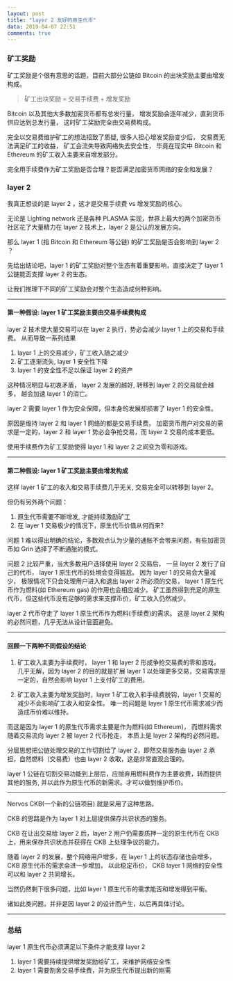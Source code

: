 ```yaml
---
layout: post
title: "layer 2 友好的原生代币"
data: 2019-04-07 22:51
comments: true
---
```


### 矿工奖励

矿工奖励是个很有意思的话题，目前大部分公链如 Bitcoin 的出块奖励主要由增发构成。

> 矿工出块奖励 = 交易手续费 + 增发奖励

Bitcoin 以及其他大多数加密货币都有总发行量，
增发奖励会逐年减少，直到货币供应达到总发行量，
这时矿工奖励完全由交易费构成。

完全以交易费维护矿工的想法招致了质疑, 
很多人担心增发奖励变少后，
交易费无法满足矿工的收益，
矿工会流失导致网络失去安全性，
毕竟在现实中 Bitcoin 和 Ethereum 的矿工收入主要来自增发部分。

完全用手续费作为矿工奖励是否合理？能否满足加密货币网络的安全和发展？

### layer 2

我真正想谈的是 layer 2 ，这才是交易手续费 vs 增发奖励的核心。

无论是 Lighting network 还是各种 PLASMA 实现，世界上最大的两个加密货币社区花了大量精力在 layer 2 技术上，layer 2 是公认的发展方向。

那么 layer 1 (指 Bitcoin 和 Ethereum 等公链) 的矿工奖励是否会影响到 layer 2 ？

先给出结论吧，layer 1 的矿工奖励对整个生态有着重要影响，直接决定了 layer 1 公链能否支撑 layer 2 的生态。

让我们推理下不同的矿工奖励会对整个生态造成何种影响。

---------------------

#### 第一种假设: layer 1 矿工奖励主要由交易手续费构成

layer 2 技术使大量交易可以在 layer 2 执行，势必会减少 layer 1 上的交易和手续费。
从而导致一系列结果

1. layer 1 上的交易减少，矿工收入随之减少
2. 矿工逐渐流失, layer 1 安全性下降
3. layer 1 的安全性不足以保证 layer 2 的资产

这种情况明显与初衷矛盾，
layer 2 发展的越好, 
转移到 layer 2 的交易就会越多，
越会加速 layer 1 的消亡。

layer 2 需要 layer 1 作为安全保障，但本身的发展却损害了 layer 1 的安全性。

原因是维持 layer 2 和 layer 1 网络的都是交易手续费。
加密货币用户对交易的需求是一定的，layer 2 和 layer 1 势必会争抢交易，而 layer 2 交易的成本更低。

使用手续费作为矿工奖励使得 layer 1 和 layer 2 之间变为零和游戏。

--------------------

#### 第二种假设: layer 1 矿工奖励主要由增发构成

这样 layer 1 矿工的收入和交易手续费几乎无关, 交易完全可以转移到 layer 2。

但仍有另外两个问题：

1. 原生代币需要不断增发, 才能持续激励矿工
2. 在 layer 1 交易极少的情况下，原生代币价值从何而来?

问题 1 难以得出明确的结论，多数观点认为少量的通胀不会带来问题，有些加密货币如 Grin 选择了不断通胀的模式。

问题 2 比较严重，当大多数用户选择使用 layer 2 交易后，
一旦 layer 2 发行了自己的代币，
layer 1 原生代币的处境会变得尴尬。
因为 layer 1 的交易会大量减少，
极限情况下只会处理用户进入和退出 layer 2 所必须的交易，
layer 1 原生代币作为燃料(如 Ethereum gas) 的作用也会相应减少。
矿工虽然得到充足的原生代币，但这些代币没有足够的需求来支撑币价，矿工收入仍然减少。

layer 2 代币夺走了 layer 1 原生代币作为燃料(手续费)的需求。
这是 layer 2 架构的必然问题，几乎无法从设计层面避免。

--------------------


#### 回顾一下两种不同假设的结论

1. 矿工收入主要为手续费时， layer 1 和 layer 2 形成争抢交易费的零和游戏。
几乎无解，因为 layer 2 的目的就是扩展 layer 1 以处理更多交易，交易需求是一定的，自然会影响 layer 1 上支付矿工的费用。

2. 矿工收入主要为增发奖励时，layer 1 矿工收入和手续费脱钩，layer 1 交易的减少不会影响矿工收入和安全性。
唯一的问题是 layer 1 原生代币需求减少而造成币价难以维持。

而这是因为 layer 1 的原生代币需求主要是作为燃料(如 Ethereum)，
而燃料需求随着交易流向 layer 2 被 layer 2 代币抢走，
本质上是 layer 2 架构的必然问题。

分层思想把公链处理交易的工作切割给了 layer 2，即然交易服务由 layer 2 承担，自然燃料（交易费）也由 layer 2 收取，这是非常直观合理的。

layer 1 公链在切割交易功能到上层后，应抛弃用燃料费作为主要收费，转而提供其他的服务, 并以此作为原生代币的新需求。才可以做到维护币价。

--------------------

Nervos CKB(一个新的公链项目) 就是采用了这种思路。

CKB 的思路是作为 layer 1 对上层提供保存共识状态的服务。

CKB 在让出交易给 layer 2 后，layer 2 用户仍需要质押一定的原生代币在 CKB 上，用来保存共识状态并获得在 CKB 上处理争议的能力。

随着 layer 2 的发展，整个网络用户增多，在 layer 1 上的状态存储也会增多，
CKB 原生代币的需求会进一步增加，
以此稳定币价，
CKB layer 1 网络的安全性可以和 layer 2 共同增长。

当然仍然剩下很多问题，比如 layer 1 原生代币的需求能否和增发得到平衡。

诸如此类问题，并非是因 layer 2 的设计而产生，以后再具体讨论。

--------------------

### 总结

layer 1 原生代币必须满足以下条件才能支撑 layer 2

1. layer 1 需要持续提供增发奖励给矿工，来维护网络安全性
2. layer 1 需要割舍交易手续费，并为原生代币提出新的刚需

